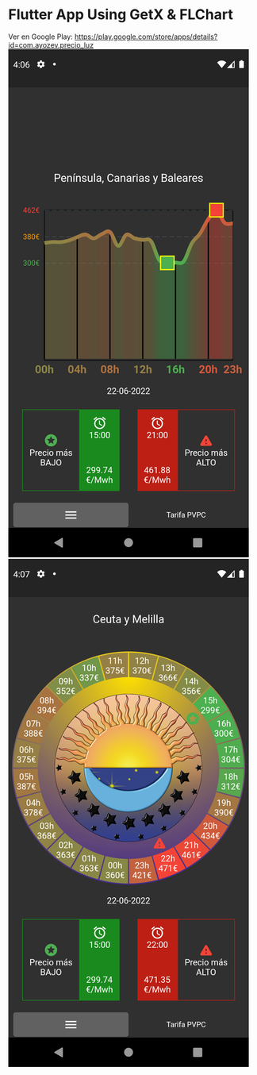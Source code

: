 # Flutter App Using GetX & FLChart

Ver en Google Play: <https://play.google.com/store/apps/details?id=com.ayozev.precio_luz>
![Alt text](./screenshot1.png?raw=true "Title")
![Alt text](./screenshot2.png?raw=true "Title")
